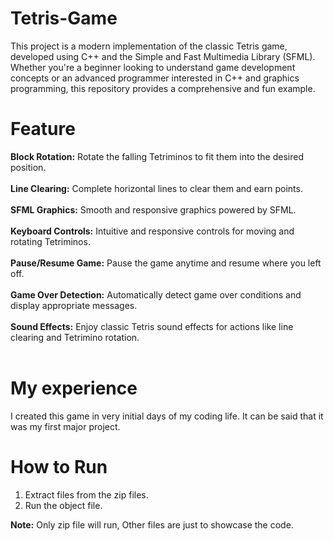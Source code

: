 # Tetris-Game
This project is a modern implementation of the classic Tetris game, developed using C++ and the Simple and Fast Multimedia Library (SFML). Whether you're a beginner looking to understand game development concepts or an advanced programmer interested in C++ and graphics programming, this repository provides a comprehensive and fun example.

# Feature
**Block Rotation:** Rotate the falling Tetriminos to fit them into the desired position.<br/><br/>
**Line Clearing:** Complete horizontal lines to clear them and earn points.<br/><br/>
**SFML Graphics:** Smooth and responsive graphics powered by SFML.<br/><br/>
**Keyboard Controls:** Intuitive and responsive controls for moving and rotating Tetriminos.<br/><br/>
**Pause/Resume Game:** Pause the game anytime and resume where you left off.<br/><br/>
**Game Over Detection:** Automatically detect game over conditions and display appropriate messages.<br/><br/>
**Sound Effects:** Enjoy classic Tetris sound effects for actions like line clearing and Tetrimino rotation.<br/><br/>

# My experience
I created this game in very initial days of my coding life. It can be said that it was my first major project. 

# How to Run
1. Extract files from the zip files.<br/>
2. Run the object file.

**Note:** Only zip file will run, Other files are just to showcase the code. 
